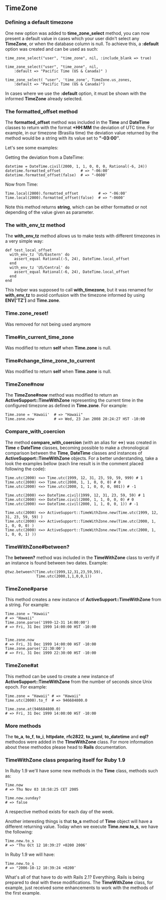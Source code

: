 ## TimeZone

### Defining a default timezone

One new option was added to **time\_zone\_select** method, you can now present a default value in cases which your user didn't select any **TimeZone**, or when the database column is null. To achieve this, a **:default** option was created and can be used as such:

	time_zone_select("user", "time_zone", nil, :include_blank => true)
	
	time_zone_select("user", "time_zone", nil, 
		:default => "Pacific Time (US & Canada)" )
	
	time_zone_select( "user", 'time_zone', TimeZone.us_zones, 
		:default => "Pacific Time (US & Canada)")

In cases where we use the **:default** option, it must be shown with the informed **TimeZone** already selected.

### The formatted_offset method

The **formatted\_offset** method was included in the **Time** and **DateTime** classes to return with the format **+HH:MM** the deviation of UTC time. For example, in our timezone (Brasilia time) the deviation value returned by the method would be a string with its value set to **"-03:00″**.

Let's see some examples:

Getting the deviation from a DateTime:

	datetime = DateTime.civil(2000, 1, 1, 0, 0, 0, Rational(-6, 24))
	datetime.formatted_offset         # => "-06:00″
	datetime.formatted_offset(false)  # => "-0600″

Now from Time:

	Time.local(2000).formatted_offset         # => "-06:00″
	Time.local(2000).formatted_offset(false)  # => "-0600″

Note this method returns **string**, which can be either formatted or not depending of the value given as parameter.

### The with\_env\_tz method

The **with\_env\_tz** method allows us to make tests with different timezones in a very simple way:

	def test_local_offset
	  with_env_tz 'US/Eastern' do
	    assert_equal Rational(-5, 24), DateTime.local_offset
	  end
	  with_env_tz 'US/Central' do
	    assert_equal Rational(-6, 24), DateTime.local_offset
	  end
	end

This helper was supposed to call **with\_timezone**, but it was renamed for **with\_env\_tz** to avoid confusion with the timezone informed by using **ENV['TZ']** and **Time.zone**.

### Time.zone_reset!

Was removed for not being used anymore

### Time#in\_current\_time\_zone

Was modified to return **self** when **Time.zone** is null. 

### Time#change\_time\_zone\_to\_current

Was modified to return **self** when **Time.zone** is null. 

### TimeZone#now

The **TimeZone#now** method was modified to return an **ActiveSupport::TimeWithZone** representing the current time in the configured timezone as defined in **Time.zone**. For example:

	Time.zone = 'Hawaii'  # => "Hawaii"
	Time.zone.now         # => Wed, 23 Jan 2008 20:24:27 HST -10:00

### Compare\_with\_coercion
	
The method **compare\_with\_coercion** (with an alias for <=>) was created  in **Time** e **DateTime** classes, becoming possible to make a chronological comparison between the **Time**, **DateTime** classes and instances of  **ActiveSupport::TimeWithZone** objects. For a better understanding, take a look the examples bellow (each line result is in the comment placed following the code):

	Time.utc(2000) <=> Time.utc(1999, 12, 31, 23, 59, 59, 999) # 1
	Time.utc(2000) <=> Time.utc(2000, 1, 1, 0, 0, 0) # 0
	Time.utc(2000) <=> Time.utc(2000, 1, 1, 0, 0, 0, 001)) # -1

	Time.utc(2000) <=> DateTime.civil(1999, 12, 31, 23, 59, 59) # 1
	Time.utc(2000) <=> DateTime.civil(2000, 1, 1, 0, 0, 0) # 0
	Time.utc(2000) <=> DateTime.civil(2000, 1, 1, 0, 0, 1)) # -1

	Time.utc(2000) <=> ActiveSupport::TimeWithZone.new(Time.utc(1999, 12, 31, 23, 59, 59) )
	Time.utc(2000) <=> ActiveSupport::TimeWithZone.new(Time.utc(2000, 1, 1, 0, 0, 0) )
	Time.utc(2000) <=> ActiveSupport::TimeWithZone.new(Time.utc(2000, 1, 1, 0, 0, 1) ))

### TimeWithZone#between?

The **between?** method was included in the **TimeWithZone** class to verify if an instance is found between two dates. Example:

	@twz.between?(Time.utc(1999,12,31,23,59,59),
	              Time.utc(2000,1,1,0,0,1))
	
### TimeZone#parse
	
This method creates a new instance of **ActiveSupport::TimeWithZone** from a string. For example:

	Time.zone = "Hawaii"
	# => "Hawaii"
	Time.zone.parse('1999-12-31 14:00:00')
	# => Fri, 31 Dec 1999 14:00:00 HST -10:00


	Time.zone.now
	# => Fri, 31 Dec 1999 14:00:00 HST -10:00
	Time.zone.parse('22:30:00')
	# => Fri, 31 Dec 1999 22:30:00 HST -10:00

### TimeZone#at

This method can be used to create a new instance of **ActiveSupport::TimeWithZone** from the number of seconds since Unix epoch. For example:

	Time.zone = "Hawaii" # => "Hawaii"
	Time.utc(2000).to_f  # => 946684800.0

	Time.zone.at(946684800.0)
	# => Fri, 31 Dec 1999 14:00:00 HST -10:00

### More methods

The **to\_a**, **to\_f**, **to\_i**, **httpdate**, **rfc2822**, **to\_yaml**, **to\_datetime** and **eql?** methodos were added in the **TImeWithZone** class. For more information about these methodos please head to **Rails** documentation.

### TimeWithZone class preparing itself for Ruby 1.9

In Ruby 1.9 we'll have some new methods in the **Time** class, methods such as:

	Time.now
	# => Thu Nov 03 18:58:25 CET 2005

	Time.now.sunday?
	# => false

A respective method exists for each day of the week.

Another interesting things is that **to\_s** method of **Time** object will have a different returning value. Today when we execute **Time.new.to\_s**, we have the following:

	Time.new.to_s
	# => "Thu Oct 12 10:39:27 +0200 2006″

In Ruby 1.9 we will have:

	Time.new.to_s
	# => "2006-10-12 10:39:24 +0200″

What's all of that have to do with Rails 2.1? Everything. Rails is being prepared to deal with these modifications. The **TimeWithZone** class, for example, just received some enhancements to work with the methods of the first example.
